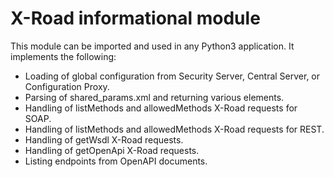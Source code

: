 # X-Road informational module

This module can be imported and used in any Python3 application. It implements the following:
* Loading of global configuration from Security Server, Central Server, or Configuration Proxy.
* Parsing of shared_params.xml and returning various elements.
* Handling of listMethods and allowedMethods X-Road requests for SOAP.
* Handling of listMethods and allowedMethods X-Road requests for REST.
* Handling of getWsdl X-Road requests.
* Handling of getOpenApi X-Road requests.
* Listing endpoints from OpenAPI documents.
